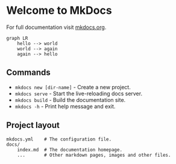 # Welcome to MkDocs

For full documentation visit [mkdocs.org](https://www.mkdocs.org).




```mermaid
graph LR
    hello --> world
    world --> again
    again --> hello
```




## Commands

* `mkdocs new [dir-name]` - Create a new project.
* `mkdocs serve` - Start the live-reloading docs server.
* `mkdocs build` - Build the documentation site.
* `mkdocs -h` - Print help message and exit.

## Project layout

    mkdocs.yml    # The configuration file.
    docs/
        index.md  # The documentation homepage.
        ...       # Other markdown pages, images and other files.
